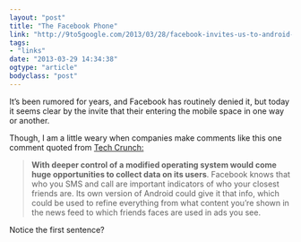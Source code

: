 ```yaml
---
layout: "post"
title: "The Facebook Phone"
link: "http://9to5google.com/2013/03/28/facebook-invites-us-to-android-event-new-phone-incoming/?utm_source=loopinsight.com&utm_medium=referral&utm_campaign=Feed"
tags: 
- "links"
date: "2013-03-29 14:34:38"
ogtype: "article"
bodyclass: "post"
---
```


It’s been rumored for years, and Facebook has routinely denied it, but today it seems clear by the invite that their entering the mobile space in one way or another.

Though, I am a little weary when companies make comments like this one comment quoted from [Tech Crunch:](http://techcrunch.com/2013/03/28/facebook-android-phone/)

> **With deeper control of a modified operating system would come huge opportunities to collect data on its users**. Facebook knows that who you SMS and call are important indicators of who your closest friends are. Its own version of Android could give it that info, which could be used to refine everything from what content you’re shown in the news feed to which friends faces are used in ads you see.

Notice the first sentence?